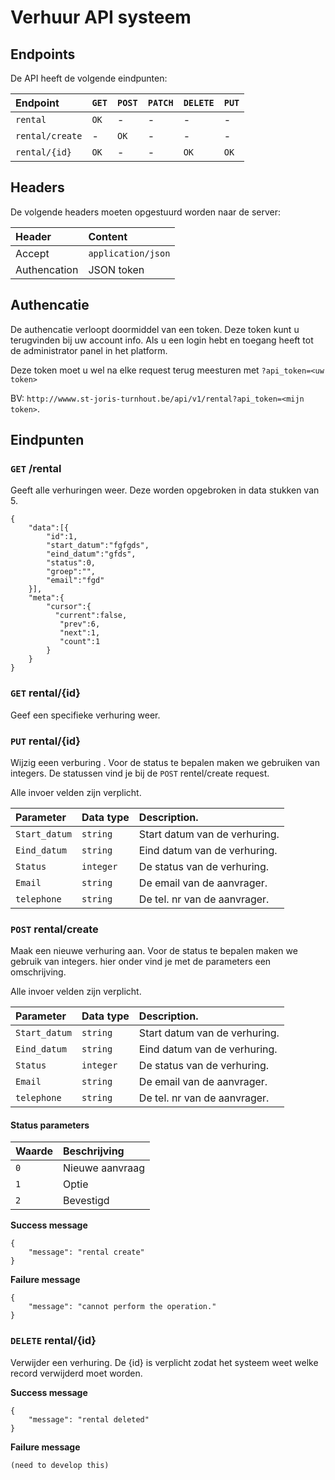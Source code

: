 # Verhuur API systeem 

## Endpoints 

De API heeft de volgende eindpunten: 

| Endpoint        | `GET`    | `POST`    | `PATCH`    | `DELETE`    | `PUT`   |
| :-------------- | :------- | :-------- | :--------- | :---------- | :------ |
| `rental`        | `OK`     | -         | -          | -           | -       |
| `rental/create` | -        | `OK`      | -          | -           | -       |
| `rental/{id}`   | `OK`     | -         | -          | `OK`        | `OK`    |  

## Headers 

De volgende headers moeten opgestuurd worden naar de server: 

| Header       | Content            | 
| :----------- | :----------------- |
| Accept       | `application/json` |
| Authencation | JSON token         |

## Authencatie

De authencatie verloopt doormiddel van een token. Deze token kunt u terugvinden bij uw account info. 
Als u een login hebt en toegang heeft tot de administrator panel in het platform. 

Deze token moet u wel na elke request terug meesturen met `?api_token=<uw token>`

BV: `http://wwww.st-joris-turnhout.be/api/v1/rental?api_token=<mijn token>`.

## Eindpunten 

### `GET` /rental 

Geeft alle verhuringen weer. Deze worden opgebroken in data stukken van 5.

```
{  
  	"data":[{  
        "id":1,
        "start_datum":"fgfgds",
        "eind_datum":"gfds",
        "status":0,
        "groep":"",
        "email":"fgd"
    }],
   	"meta":{  
      	"cursor":{  
          "current":false,
           "prev":6,
           "next":1,
           "count":1
      	}
   	}
}
```

### `GET` rental/{id}

Geef een specifieke verhuring weer.

### `PUT` rental/{id}

Wijzig eeen verburing . Voor de status te bepalen maken we gebruiken van integers. De statussen vind
je bij de `POST` rentel/create request.

Alle invoer velden zijn verplicht. 

| Parameter     | Data type | Description.                  | 
| :------------ | :-------- | :---------------------------- |
| `Start_datum` | `string`  | Start datum van de verhuring. |
| `Eind_datum`  | `string`  | Eind datum van de verhuring.  |
| `Status`      | `integer` | De status van de verhuring.   | 
| `Email`       | `string`  | De email van de aanvrager.    |
| `telephone`   | `string`  | De tel. nr van de aanvrager.  |

### `POST` rental/create

Maak een nieuwe verhuring aan. Voor de status te bepalen maken we gebruik van integers. hier onder 
vind je met de parameters een omschrijving.

Alle invoer velden zijn verplicht.

| Parameter     | Data type | Description.                  | 
| :------------ | :-------- | :---------------------------- |
| `Start_datum` | `string`  | Start datum van de verhuring. |
| `Eind_datum`  | `string`  | Eind datum van de verhuring.  |
| `Status`      | `integer` | De status van de verhuring.   | 
| `Email`       | `string`  | De email van de aanvrager.    |
| `telephone`   | `string`  | De tel. nr van de aanvrager.  |

#### Status parameters 

| Waarde | Beschrijving         |
| :----- | :------------------- |
| `0`    | Nieuwe aanvraag      | 
| `1`    | Optie                | 
| `2`    | Bevestigd            | 

**Success message** 

```
{
	"message": "rental create"
}
```

**Failure message**

```
{
	"message": "cannot perform the operation."
}
```

### `DELETE` rental/{id}

Verwijder een verhuring. De {id} is verplicht zodat het systeem weet welke record verwijderd moet worden.

**Success message**

```
{
	"message": "rental deleted"
}
```

**Failure message**

```
(need to develop this)
```

